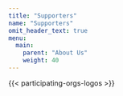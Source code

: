 ```yaml
---
title: "Supporters"
name: "Supporters"
omit_header_text: true
menu:
  main:
    parent: "About Us"
    weight: 40
---
```


{{< participating-orgs-logos >}}

